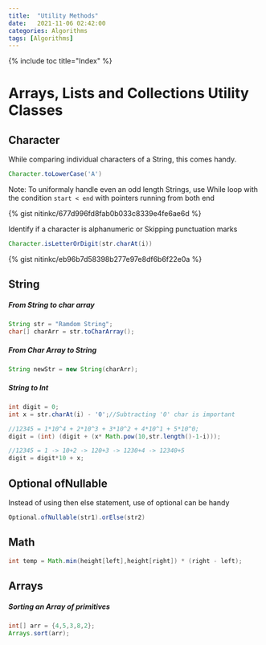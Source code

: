 ```yaml
---
title:  "Utility Methods"
date:   2021-11-06 02:42:00
categories: Algorithms
tags: [Algorithms]
---
```


{% include toc title="Index" %}

# Arrays, Lists and Collections Utility Classes

## Character

While comparing individual characters of a String, this comes handy.
```java
Character.toLowerCase('A')
``` 

Note: To uniformaly handle even an odd length Strings, use While loop with the condition  `start < end` with pointers running from both end 

{% gist nitinkc/677d996fd8fab0b033c8339e4fe6ae6d %}


Identify if a character is alphanumeric or Skipping punctuation marks 
```java
Character.isLetterOrDigit(str.charAt(i))
```
{% gist nitinkc/eb96b7d58398b277e97e8df6b6f22e0a %}


## String 

##### From String to char array

```java
String str = "Ramdom String";
char[] charArr = str.toCharArray();
```

##### From Char Array to String
```java
String newStr = new String(charArr);
```

##### String to Int

```java
int digit = 0;
int x = str.charAt(i) - '0';//Subtracting '0' char is important

//12345 = 1*10^4 + 2*10^3 + 3*10^2 + 4*10^1 + 5*10^0;
digit = (int) (digit + (x* Math.pow(10,str.length()-1-i)));

//12345 = 1 -> 10+2 -> 120+3 -> 1230+4 -> 12340+5
digit = digit*10 + x;
```

## Optional ofNullable
Instead of using then else statement, use of optional can be handy

```java
Optional.ofNullable(str1).orElse(str2)
```

## Math

```java
int temp = Math.min(height[left],height[right]) * (right - left);

```

## Arrays

##### Sorting an Array of primitives
```java
int[] arr = {4,5,3,8,2};
Arrays.sort(arr);
```